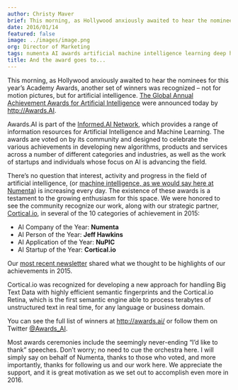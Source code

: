 ```yaml
---
author: Christy Maver
brief: This morning, as Hollywood anxiously awaited to hear the nominees for this year’s Academy Awards, another set of winners was recognized – not for motion pictures, but for artificial intelligence.
date: 2016/01/14
featured: false
image: ../images/image.png
org: Director of Marketing
tags: numenta AI awards artificial machine intelligence learning deep htm brain neurons nupic
title: And the award goes to...
---
```


This morning, as Hollywood anxiously awaited to hear the nominees for this
year’s Academy Awards, another set of winners was recognized – not for motion
pictures, but for artificial intelligence. [The Global Annual Achievement Awards
for Artificial Intelligence](http://awards.ai/) were announced today by
http://Awards.AI.

Awards.AI is part of the [Informed.AI Network](http://informed.ai/), which
provides a range of information resources for Artificial Intelligence and
Machine Learning. The awards are voted on by its community and designed to
celebrate the various achievements in developing new algorithms, products and
services across a number of different categories and industries, as well as the
work of startups and individuals whose focus on AI is advancing the field.

There’s no question that interest, activity and progress in the field of
artificial intelligence, (or [machine intelligence, as we would say here at
Numenta](http://numenta.com/blog/machine-intelligence-machine-learning-deep-learning-artificial-intelligence.html))
is increasing every day.  The existence of these awards is a testament to the
growing enthusiasm for this space. We were honored to see the community
recognize our work, along with our strategic partner,
[Cortical.io](http://www.cortical.io/), in several of the 10 categories of
achievement in 2015:

*	AI Company of the Year: **Numenta**
*	AI Person of the Year: **Jeff Hawkins**
*	AI Application of the Year: **NuPIC**
*	AI Startup of the Year: **Cortical.io**

Our [most recent newsletter](http://numenta.com/newsletters/year-in-review-numenta-2015.html)
shared what we thought to be highlights of our achievements in 2015.

Cortical.io was recognized for developing a new approach for handling Big Text
Data with highly efficient semantic fingerprints and the Cortical.io Retina,
which is the first semantic engine able to process terabytes of unstructured
text in real time, for any language or business domain.

You can see the full list of winners at http://awards.ai/ or follow them on
Twitter [@Awards_AI](https://twitter.com/Awards_AI).

Most awards ceremonies include the seemingly never-ending “I’d like to thank”
speeches.  Don’t worry; no need to cue the orchestra here.  I will simply say on
behalf of Numenta, thanks to those who voted, and more importantly, thanks for
following us and our work here.  We appreciate the support, and it is great
motivation as we set out to accomplish even more in 2016.
